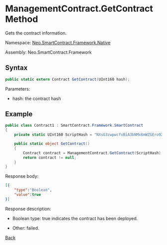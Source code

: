 # ManagementContract.GetContract Method

Gets the contract information.

Namespace: [Neo.SmartContract.Framework.Native](../../native.md)

Assembly: Neo.SmartContract.Framework

## Syntax

```c#
public static extern Contract GetContract(UInt160 hash);
```

Parameters:

- hash: the contract hash

## Example

```c#
public class Contract1 : SmartContract.Framework.SmartContract
{
    private static UInt160 ScriptHash = "NXsG3zwpwcfvBiA3bNMx6mWZGEro9ZqTqM".ToScriptHash();

    public static object GetContract()
    {
        Contract contract = ManagementContract.GetContract(ScriptHash);
        return contract != null;
    }
}
```

Response body:

```json
[{
    "type":"Boolean",
    "value":true
}]
```

Response description:

- Boolean type: true indicates the contract has been deployed.

- Other: failed.

[Back](../ContractManagement.md)